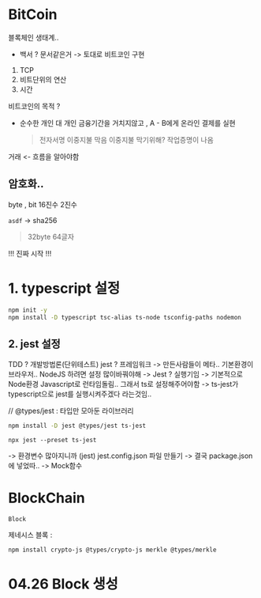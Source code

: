 # BitCoin

블록체인 생태계..

-   백서 ? 문서같은거
    -> 토대로 비트코인 구현

1. TCP
2. 비트단위의 연산
3. 시간

비트코인의 목적 ?

-   순수한 개인 대 개인 금융기간을 거치지않고 , A - B에게 온라인 결제를 실현
    > 전자서명
    > 이중지불 막음
    > 이중지불 막기위해? 작업증명이 나옴

거래 <- 흐름을 알아야함

## 암호화..

byte , bit
16진수
2진수

`asdf` -> sha256

> 32byte 64글자

!!! 진짜 시작 !!!

# 1. typescript 설정

```sh
npm init -y
npm install -D typescript tsc-alias ts-node tsconfig-paths nodemon
```

## 2. jest 설정

TDD ? 개발방법론(단위테스트)
jest ? 프레임워크
-> 만든사람들이 메타.. 기본환경이 브라우저.. NodeJS 하려면 설정 많이바꿔야해
-> Jest ? 실행기임
-> 기본적으로 Node환경 Javascript로 런타임돌림.. 그래서 ts로 설정해주어야함
-> ts-jest가 typescript으로 jest를 실행시켜주겠다 라는것임..

// @types/jest : 타입만 모아둔 라이브러리

```sh
npm install -D jest @types/jest ts-jest
```

```
npx jest --preset ts-jest
```

-> 환경변수 많아지니까 (jest) jest.config.json 파일 만들기
-> 결국 package.json 에 넣었따..
-> Mock함수

# BlockChain

`Block`

제네시스 블록 :

```sh
npm install crypto-js @types/crypto-js merkle @types/merkle
```

# 04.26 Block 생성
